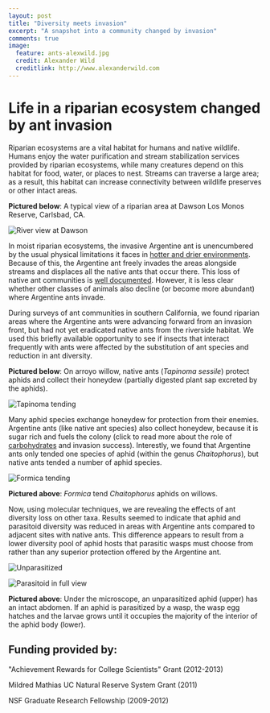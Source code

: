 ```yaml
---
layout: post
title: "Diversity meets invasion"
excerpt: "A snapshot into a community changed by invasion"
comments: true
image:
  feature: ants-alexwild.jpg
  credit: Alexander Wild
  creditlink: http://www.alexanderwild.com
---
```


# Life in a riparian ecosystem changed by ant invasion

Riparian ecosystems are a vital habitat for humans and native wildlife. Humans enjoy the water purification and stream stabilization services provided by riparian ecosystems, while many creatures depend on this habitat for food, water, or places to nest. Streams can traverse a large area; as a result, this habitat can increase connectivity between wildlife preserves or other intact areas.

**Pictured below**: A typical view of a riparian area at Dawson Los Monos Reserve, Carlsbad, CA.

![River view at Dawson](//klevan.github.io/images/rfigs/willowProject1.png)

In moist riparian ecosystems, the invasive Argentine ant is unencumbered by the usual physical limitations it faces in [hotter and drier environments](http://people.biology.ucsd.edu/smenke/Menke_Holway%20JAE%202006.pdf). Because of this, the Argentine ant freely invades the areas alongside streams and displaces all the native ants that occur there. This loss of native ant communities is [well documented](http://invasivespecies.ucsd.edu/pubs/Holway-D.A._1998_1.pdf). However, it is less clear whether other classes of animals also decline (or become more abundant) where Argentine ants invade.

During surveys of ant communities in southern California, we found riparian areas where the Argentine ants were advancing forward from an invasion front, but had not yet eradicated native ants from the riverside habitat. We used this briefly available opportunity to see if insects that interact frequently with ants were affected by the substitution of ant species and reduction in ant diversity.

**Pictured below**: On arroyo willow, native ants (*Tapinoma sessile*) protect aphids and collect their honeydew (partially digested plant sap excreted by the aphids).

![Tapinoma tending](//klevan.github.io/images/rfigs/willowProject2.png)

Many aphid species exchange honeydew for protection from their enemies. Argentine ants (like native ant species) also collect honeydew, because it is sugar rich and fuels the colony (click to read more about the role of [carbohydrates](http://invasivespecies.ucsd.edu/pubs/Tillberg-C.V._2007.pdf) and invasion success). Interestly, we found that Argentine ants only tended one species of aphid (within the genus *Chaitophorus*), but native ants tended a number of aphid species.

![Formica tending](//klevan.github.io/images/rfigs/willowProject3.png)

**Pictured above**: *Formica* tend *Chaitophorus* aphids on willows.

Now, using molecular techniques, we are revealing the effects of ant diversity loss on other taxa. Results seemed to indicate that aphid and parasitoid diversity was reduced in areas with Argentine ants compared to adjacent sites with native ants. This difference appears to result from a lower diversity pool of aphid hosts that parasitic wasps must choose from rather than any superior protection offered by the Argentine ant.

![Unparasitized](//klevan.github.io/images/rfigs/willowProject4a.png)

![Parasitoid in full view](//klevan.github.io/images/rfigs/willowProject4b.png)

**Pictured above**: Under the microscope, an unparasitized aphid (upper) has an intact abdomen. If an aphid is parasitized by a wasp, the wasp egg hatches and the larvae grows until it occupies the majority of the interior of the aphid body (lower).

## Funding provided by:

"Achievement Rewards for College Scientists" Grant (2012-2013)

Mildred Mathias UC Natural Reserve System Grant (2011)

NSF Graduate Research Fellowship (2009-2012) 
